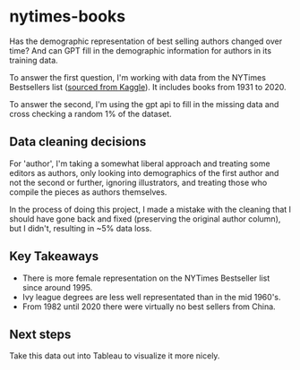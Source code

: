 # nytimes-books

Has the demographic representation of best selling authors changed over time? And can GPT fill in the demographic information for authors in its training data. 

To answer the first question, I'm working with data from the NYTimes Bestsellers list ([sourced from Kaggle](https://www.kaggle.com/datasets/sujaykapadnis/new-york-times-bestsellers?resource=download)). It includes books from 1931 to 2020. 

To answer the second, I'm using the gpt api to fill in the missing data and cross checking a random 1% of the dataset. 

## Data cleaning decisions
For 'author', I'm taking a somewhat liberal approach and treating some editors as authors, only looking into demographics of the first author and not the second or further, ignoring illustrators, and treating those who compile the pieces as authors themselves. 

In the process of doing this project, I made a mistake with the cleaning that I should have gone back and fixed (preserving the original author column), but I didn't, resulting in ~5% data loss. 

## Key Takeaways
* There is more female representation on the NYTimes Bestseller list since around 1995.
* Ivy league degrees are less well representated than in the mid 1960's.
* From 1982 until 2020 there were virtually no best sellers from China.

## Next steps
Take this data out into Tableau to visualize it more nicely.   
